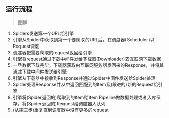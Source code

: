 ## 运行流程
> 图解
1. Spiders发送第一个URL给引擎
2. 引擎从Spider中获取到第一个要爬取的URL后，在调度器(Scheduler)以Request调度
3. 调度器把需要爬取的request返回给引擎
4. 引擎将request通过下载中间件发给下载器(Downloader)去互联网下载数据
5. 一旦数据下载完毕，下载器获取由互联网服务器发回来的Response，并将其通过下载中间件发送给引擎
6. 引擎从下载器中接收到Response并通过Spider中间件发送给Spider处理
7. Spider处理Response并从中返回匹配到的Item及(跟进的)新的Request给引擎
8. 引擎将(Spider返回的)爬取到的Item给Item Pipeline做数据处理或者入库保存，将(Spider返回的)Request给调度器入队列
9. (从第三步)重复直到调度器中没有更多的request
